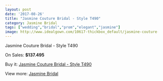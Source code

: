 ```yaml
---
layout: post
date: '2017-08-26'
title: "Jasmine Couture Bridal - Style T490"
category: Jasmine Bridal
tags: ["wedding","bridal","prom","elegant","jasmine"]
image: http://www.idealgown.com/10617-thickbox_default/jasmine-couture-bridal-style-t490.jpg
---
```

Jasmine Couture Bridal - Style T490

On Sales: **$137.495**
<a href="https://www.idealgown.com/en/jasmine-bridal/4364-jasmine-couture-bridal-style-t490.html"><amp-img layout="responsive" width="600" height="600" src="//www.idealgown.com/10617-thickbox_default/jasmine-couture-bridal-style-t490.jpg" alt="Jasmine Couture Bridal - Style T490 0" /></a>
<a href="https://www.idealgown.com/en/jasmine-bridal/4364-jasmine-couture-bridal-style-t490.html"><amp-img layout="responsive" width="600" height="600" src="//www.idealgown.com/10618-thickbox_default/jasmine-couture-bridal-style-t490.jpg" alt="Jasmine Couture Bridal - Style T490 1" /></a>

Buy it: [Jasmine Couture Bridal - Style T490](https://www.idealgown.com/en/jasmine-bridal/4364-jasmine-couture-bridal-style-t490.html "Jasmine Couture Bridal - Style T490")

View more: [Jasmine Bridal](https://www.idealgown.com/en/50-jasmine-bridal "Jasmine Bridal")